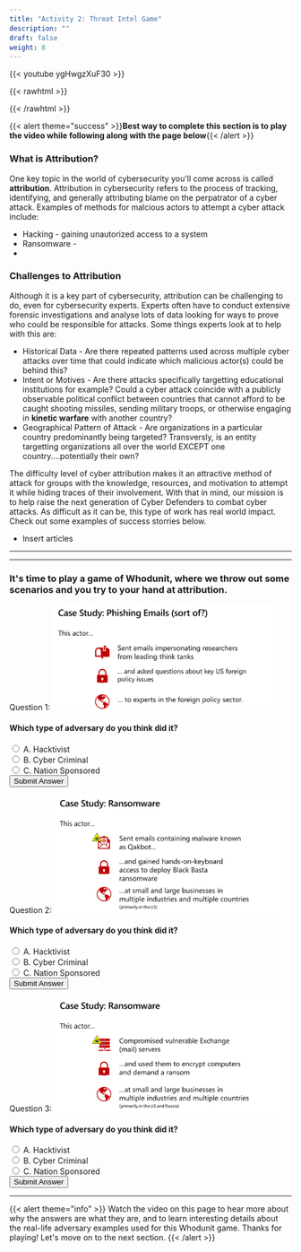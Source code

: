 ```yaml
---
title: "Activity 2: Threat Intel Game"
description: ""
draft: false
weight: 8
---
```


<!-- Insert What is Whodunit video with intro trivia about hactivist/cybercrime/nation sponsored-->
{{< youtube ygHwgzXuF30 >}}


{{< rawhtml >}}

<SCRIPT language="JavaScript"
        type="text/javascript">
<!--
//
// Documentation:
//   http://chami.com/tips/javascript/
//
function checkAnswer(quizForm,
                     theAnswer,
                     urlRight,
                     urlWrong)
{
  var s = "?";

  // go through the "current choices"
  // to find the selected choice.
  // radio boxes pointing to choices
  // must be named "cc"
  // change if necessary
  //
  var i = 0;
  for(;i<quizForm.elements.length;i++)
  {
    if(("cc" ==
        quizForm.elements[i].name) &&
       (quizForm.elements[i].checked))
    {
      s = quizForm.elements[i].value;
    }
  }

  // no choice was selected
  //
  if("?" == s)
  {
    alert("Please make a selection.");
    return false;
  }

  // check if we have the correct
  // choice selected
  //
  if(s == theAnswer)
  {
    alert("'"+s+"' is correct!");
    if(urlRight)
    {
    document.location.href = urlRight;
    }
  }
  else
  {
    alert("'"+s+"' is incorrect.");
    if( urlWrong )
    {
    document.location.href = urlWrong;
    }
  }

  // return "false" to indicate not to
  // submit the form.
  // change this to "true" if the form
  // "action" is valid,
  // i.e. points to a valid CGI script
  //
  return false;
}
//-->
</SCRIPT>

{{< /rawhtml >}}

{{< alert theme="success" >}}**Best way to complete this section is to play the video while following along with the page below**{{< /alert >}}

### What is Attribution?

One key topic in the world of cybersecurity you'll come across is called **attribution**. Attribution in cybersecurity refers to the process of tracking, identifying, and generally attributing blame on the perpatrator of a cyber attack. Examples of methods for malcious actors to attempt a cyber attack include:
- Hacking - gaining unautorized access to a system
- Ransomware - 
- 

### Challenges to Attribution

Although it is a key part of cybersecurity, attribution can be challenging to do, even for cybersecurity experts. Experts often have to conduct extensive forensic investigations and analyse lots of data looking for ways to prove who could be responsible for attacks. Some things experts look at to help with this are:
- Historical Data - Are there repeated patterns used across multiple cyber attacks over time that could indicate which malicious actor(s) could be behind this?
- Intent or Motives - Are there attacks specifically targetting educational institutions for example? Could a cyber attack coincide with a publicly observable political conflict between countries that cannot afford to be caught shooting missiles, sending military troops, or otherwise engaging in **kinetic warfare** with another country?
- Geographical Pattern of Attack - Are organizations in a particular country predominantly being targeted? Transversly, is an entity targetting organizations all over the world EXCEPT one country....potentially their own?

The difficulty level of cyber attribution makes it an attractive method of attack for groups with the knowledge, resources, and motivation to attempt it while hiding traces of their involvement. With that in mind, our mission is to help raise the next generation of Cyber Defenders to combat cyber attacks. As difficult as it can be, this type of work has real world impact. Check out some examples of success storries below.
- Insert articles

-----------------------------------------------------
-----------------------------------------------------


### It's time to play a game of Whodunit, where we throw out some scenarios and you try to your hand at attribution.

Question 1:
<img src= "https://github.com/bgrant34/workshops/blob/master/content/english/kusto-kc7/Images/WhodunitQ1.png?raw=true" alt= “” width="80%" height="value">

#### Which type of adversary do you think did it?


<FORM method="POST"
      onSubmit="return checkAnswer(this,'C');"
>

<INPUT TYPE="RADIO" VALUE="A" NAME="cc">
A. Hacktivist<BR>

<INPUT TYPE="RADIO" VALUE="B" NAME="cc">
B. Cyber Criminal<BR>

<INPUT TYPE="RADIO" VALUE="C" NAME="cc">
C. Nation Sponsored<BR>

<INPUT TYPE="SUBMIT" VALUE="Submit Answer">

</FORM>

Question 2:
<img src= "https://github.com/bgrant34/workshops/blob/master/content/english/kusto-kc7/Images/WhodunitQ2.png?raw=true" alt= “” width="80%" height="value">

#### Which type of adversary do you think did it?


<FORM method="POST"
      onSubmit="return checkAnswer(this,'B');"
>

<INPUT TYPE="RADIO" VALUE="A" NAME="cc">
A. Hacktivist<BR>

<INPUT TYPE="RADIO" VALUE="B" NAME="cc">
B. Cyber Criminal<BR>

<INPUT TYPE="RADIO" VALUE="C" NAME="cc">
C. Nation Sponsored<BR>

<INPUT TYPE="SUBMIT" VALUE="Submit Answer">

</FORM>

Question 3:
<img src= "https://github.com/bgrant34/workshops/blob/master/content/english/kusto-kc7/Images/WhodunitQ3.png?raw=true" alt= “” width="80%" height="value">

#### Which type of adversary do you think did it?


<FORM method="POST"
      onSubmit="return checkAnswer(this,'C');"
>

<INPUT TYPE="RADIO" VALUE="A" NAME="cc">
A. Hacktivist<BR>

<INPUT TYPE="RADIO" VALUE="B" NAME="cc">
B. Cyber Criminal<BR>

<INPUT TYPE="RADIO" VALUE="C" NAME="cc">
C. Nation Sponsored<BR>

<INPUT TYPE="SUBMIT" VALUE="Submit Answer">

</FORM>


____________________

{{< alert theme="info" >}} Watch the video on this page to hear more about why the answers are what they are, and to learn interesting details about the real-life adversary examples used for this Whodunit game. Thanks for playing! Let's move on to the next section. {{< /alert >}}